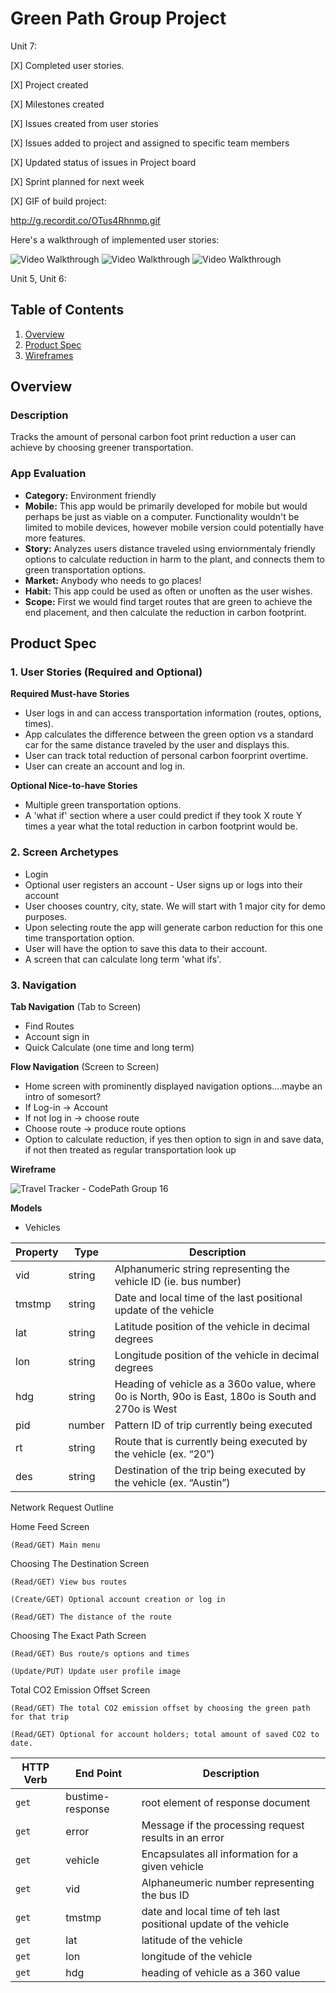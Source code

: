 # Green Path Group Project #
Unit 7:

[X] Completed user stories.

[X]  Project created

[X]  Milestones created

[X] Issues created from user stories

[X] Issues added to project and assigned to specific team members

[X] Updated status of issues in Project board

[X] Sprint planned for next week

[X] GIF of build project: 

http://g.recordit.co/OTus4Rhnmp.gif

Here's a walkthrough of implemented user stories:

<img src='http://g.recordit.co/ucxdqQ9JNd.gif' title='User can log in' width='' alt='Video Walkthrough' />

<img src='http://g.recordit.co/Q9jriT9dYr.gif' title='User can sign in with name and email' width='' alt='Video Walkthrough' />
<img src='http://g.recordit.co/Q9jriT9dYr.gif' title='Users are authenthicated before logging in' width='' alt='Video Walkthrough' />


Unit 5, Unit 6:
## Table of Contents
1. [Overview](#Overview)
1. [Product Spec](#Product-Spec)
1. [Wireframes](#Wireframes)

## Overview
### Description
Tracks the amount of personal carbon foot print reduction a user can achieve by choosing greener transportation.

### App Evaluation
- **Category:** Environment friendly 
- **Mobile:** This app would be primarily developed for mobile but would perhaps be just as viable on a computer. Functionality wouldn't be limited to mobile devices, however mobile version could potentially have more features.
- **Story:** Analyzes users distance traveled using enviornmentaly friendly options to calculate reduction in harm to the plant, and connects them to green transportation options.
- **Market:** Anybody who needs to go places! 
- **Habit:** This app could be used as often or unoften as the user wishes.
- **Scope:** First we would find target routes that are green to achieve the end placement, and then calculate the reduction in carbon footprint. 

## Product Spec
### 1. User Stories (Required and Optional)

**Required Must-have Stories**

* User logs in and can access transportation information (routes, options, times).
* App calculates the difference between the green option vs a standard car for the same distance traveled by the user and displays this.
* User can track total reduction of personal carbon foorprint overtime. 
* User can create an account and log in. 



**Optional Nice-to-have Stories**

* Multiple green transportation options. 
* A 'what if' section where a user could predict if they took X route Y times a year what the total reduction in carbon footprint would be. 

### 2. Screen Archetypes

* Login 
* Optional user registers an account - User signs up or logs into their account
* User chooses country, city, state. We will start with 1 major city for demo purposes. 
* Upon selecting route the app will generate carbon reduction for this one time transportation option.
* User will have the option to save this data to their account. 
* A screen that can calculate long term 'what ifs'.


### 3. Navigation

**Tab Navigation** (Tab to Screen)

* Find Routes
* Account sign in
* Quick Calculate (one time and long term)


**Flow Navigation** (Screen to Screen)
* Home screen with prominently displayed navigation options....maybe an intro of somesort? 
* If Log-in -> Account 
* If not log in -> choose route
* Choose route -> produce route options
* Option to calculate reduction, if yes then option to sign in and save data, if not then treated as regular transportation look up

**Wireframe**

![Travel Tracker - CodePath Group 16](https://user-images.githubusercontent.com/105025243/195842692-c6ee4e5a-49bd-43a2-9086-990968121a0b.png)

**Models**
- Vehicles

 | Property      | Type     | Description |
 | ------------- | -------- | ------------|
 |vid|string| Alphanumeric string representing the vehicle ID (ie. bus number)|
 |tmstmp|string| Date and local time of the last positional update of the vehicle|
 |lat|string|Latitude position of the vehicle in decimal degrees|
 |lon|string|Longitude position of the vehicle in decimal degrees |
 |hdg|string|Heading of vehicle as a 360o value, where 0o is North, 90o is East, 180o is South and 270o is West|
 |pid|number|Pattern ID of trip currently being executed|
 |rt|string|Route that is currently being executed by the vehicle (ex. “20”)|
 |des|string| Destination of the trip being executed by the vehicle (ex. “Austin”)|



Network Request Outline	
					
						
Home Feed Screen
						
	(Read/GET) Main menu	
				
Choosing The Destination Screen	
					
	(Read/GET) View bus routes	
				
	(Create/GET) Optional account creation or log in	
				
	(Read/GET) The distance of the route		
			
Choosing The Exact Path Screen		
				
	(Read/GET) Bus route/s options and times
					
	(Update/PUT) Update user profile image	
				
Total CO2 Emission Offset Screen	
					
	(Read/GET) The total CO2 emission offset by choosing the green path for that trip	
				
	(Read/GET) Optional for account holders; total amount of saved CO2 to date.	
				






| HTTP Verb     | End Point     | Description   |
| -------------  | ------------- |-------------  |
| `get`          | bustime-response  | root element of response document |
| `get`          | error  |  Message if the processing request results in an error |
| `get`          | vehicle  |  Encapsulates all information for a given vehicle |
| `get`          | vid  | Alphaneumeric number representing the bus ID |
| `get`          | tmstmp  | date and local time of teh last positional update of the vehicle|
| `get`          | lat  |  latitude of the vehicle |
| `get`          | lon  |  longitude of the vehicle |
| `get`          | hdg  | heading of vehicle as a 360 value |

